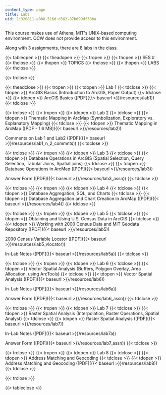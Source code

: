 ```yaml
---
content_type: page
title: Labs
uid: 2c320811-a808-516d-d362-87b899df38ba
---
```


This course makes use of Athena, MIT's UNIX-based computing environment. OCW does not provide access to this environment.

Along with 3 assignments, there are 8 labs in the class.

{{< tableopen >}}
{{< theadopen >}}
{{< tropen >}}
{{< thopen >}}
SES #
{{< thclose >}}
{{< thopen >}}
TOPICS
{{< thclose >}}
{{< thopen >}}
LABS
{{< thclose >}}

{{< trclose >}}

{{< theadclose >}}
{{< tropen >}}
{{< tdopen >}}
Lab 1
{{< tdclose >}}
{{< tdopen >}}
ArcGIS Basics (Introduction to ArcGIS, Paper Output)
{{< tdclose >}}
{{< tdopen >}}
ArcGIS Basics ([PDF]({{< baseurl >}}/resources/lab1))
{{< tdclose >}}

{{< trclose >}}
{{< tropen >}}
{{< tdopen >}}
Lab 2
{{< tdclose >}}
{{< tdopen >}}
Thematic Mapping in ArcMap (Symbolization, Exploratory vs. Explanatory Mapping)
{{< tdclose >}}
{{< tdopen >}}
Thematic Mapping in ArcMap ([PDF - 1.6 MB]({{< baseurl >}}/resources/lab2))  
  
Comments on Lab 1 and Lab2 ([PDF]({{< baseurl >}}/resources/lab1_n_2_commnts))
{{< tdclose >}}

{{< trclose >}}
{{< tropen >}}
{{< tdopen >}}
Lab 3
{{< tdclose >}}
{{< tdopen >}}
Database Operations in ArcGIS (Spatial Selection, Query Selection, Tabular Joins, Spatial joins)
{{< tdclose >}}
{{< tdopen >}}
Database Operations in ArcMap ([PDF]({{< baseurl >}}/resources/lab3))  
  
Answer Form ([PDF]({{< baseurl >}}/resources/lab3_assn))
{{< tdclose >}}

{{< trclose >}}
{{< tropen >}}
{{< tdopen >}}
Lab 4
{{< tdclose >}}
{{< tdopen >}}
Database Aggregation, SQL, and Charts
{{< tdclose >}}
{{< tdopen >}}
Database Aggregation and Chart Creation in ArcMap ([PDF]({{< baseurl >}}/resources/lab4))
{{< tdclose >}}

{{< trclose >}}
{{< tropen >}}
{{< tdopen >}}
Lab 5
{{< tdclose >}}
{{< tdopen >}}
Obtaining and Using U.S. Census Data in ArcGIS
{{< tdclose >}}
{{< tdopen >}}
Working with 2000 Census Data and MIT Geodata Repository ([PDF]({{< baseurl >}}/resources/lab5))  
  
2000 Census Variable Locator ([PDF]({{< baseurl >}}/resources/lab5_vlocator))  
  
In-Lab Notes ([PDF]({{< baseurl >}}/resources/lab5a))
{{< tdclose >}}

{{< trclose >}}
{{< tropen >}}
{{< tdopen >}}
Lab 6
{{< tdclose >}}
{{< tdopen >}}
Vector Spatial Analysis (Buffers, Polygon Overlay, Area Allocation, using ArcTools)
{{< tdclose >}}
{{< tdopen >}}
Vector Spatial Analysis ([PDF]({{< baseurl >}}/resources/lab6))  
  
In-Lab Notes ([PDF]({{< baseurl >}}/resources/lab6a))  
  
Answer Form ([PDF]({{< baseurl >}}/resources/lab6_assn))
{{< tdclose >}}

{{< trclose >}}
{{< tropen >}}
{{< tdopen >}}
Lab 7
{{< tdclose >}}
{{< tdopen >}}
Raster Spatial Analysis (Interpolation, Raster Operations, Spatial Analyst)
{{< tdclose >}}
{{< tdopen >}}
Raster Spatial Analysis ([PDF]({{< baseurl >}}/resources/lab7))  
  
In-Lab Notes ([PDF]({{< baseurl >}}/resources/lab7a))  
  
Answer Form ([PDF]({{< baseurl >}}/resources/lab7_assn))
{{< tdclose >}}

{{< trclose >}}
{{< tropen >}}
{{< tdopen >}}
Lab 8
{{< tdclose >}}
{{< tdopen >}}
Address Matching and Geocoding
{{< tdclose >}}
{{< tdopen >}}
Address Matching and Geocoding ([PDF]({{< baseurl >}}/resources/lab8))
{{< tdclose >}}

{{< trclose >}}

{{< tableclose >}}